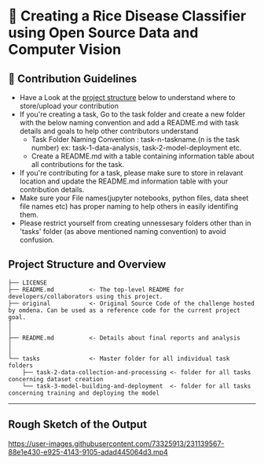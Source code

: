 # 🍙 Creating a Rice Disease Classifier using Open Source Data and Computer Vision 


## 📝 Contribution Guidelines 
- Have a Look at the [project structure](#project-structure-and-overview) below to understand where to store/upload your contribution
- If you're creating a task, Go to the task folder and create a new folder with the below naming convention and add a README.md with task details and goals to help other contributors understand
    - Task Folder Naming Convention : task-n-taskname.(n is the task number) ex: task-1-data-analysis, task-2-model-deployment etc.
    - Create a README.md with a table containing information table about all contributions for the task.
- If you're contributing for a task, please make sure to store in relavant location and update the README.md information table with your contribution details.
- Make sure your File names(jupyter notebooks, python files, data sheet file names etc) has proper naming to help others in easily identifing them.
- Please restrict yourself from creating unnessesary folders other than in 'tasks' folder (as above mentioned naming convention) to avoid confusion. 

## Project Structure and Overview

    ├── LICENSE
    ├── README.md          <- The top-level README for developers/collaborators using this project.
    ├── original           <- Original Source Code of the challenge hosted by omdena. Can be used as a reference code for the current project goal.
    │ 
    │
    ├── README.md          <- Details about final reports and analysis
    │ 
    │   
    └── tasks              <- Master folder for all individual task folders
        ├── task-2-data-collection-and-processing <- folder for all tasks concerning dataset creation
        └── task-3-model-building-and-deployment  <- folder for all tasks concerning training and deploying the model
--------

## Rough Sketch of the Output


https://user-images.githubusercontent.com/73325913/231139567-88e1e430-e925-4143-9105-adad445064d3.mp4

